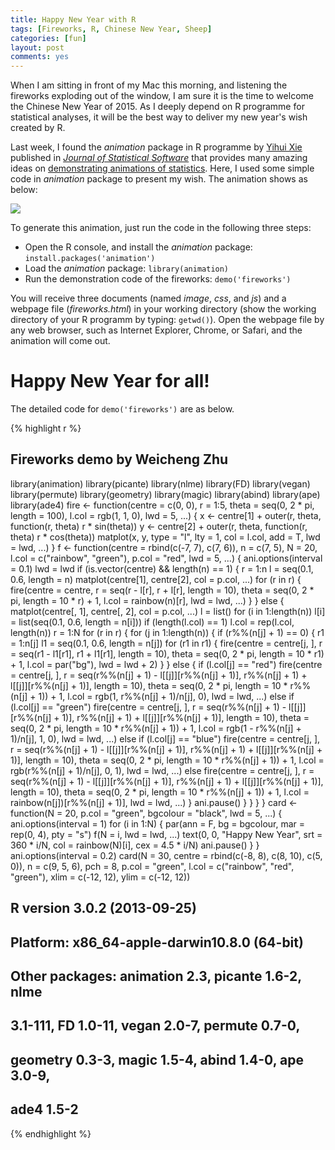 ```yaml
---
title: Happy New Year with R
tags: [Fireworks, R, Chinese New Year, Sheep]
categories: [fun]
layout: post
comments: yes
---
```


When I am sitting in front of my Mac this morning, and listening the fireworks exploding out of the window, I am sure it is the time to welcome the Chinese New Year of 2015. As I deeply depend on R programme for statistical analyses, it will be the best way to deliver my new year's wish created by R. 

Last week, I found the *animation* package in R programme by [Yihui Xie](http://yihui.name) published in [*Journal of Statistical Software*](http://www.jstatsoft.org/v53/i01/paper) that provides many amazing ideas on [demonstrating animations of statistics](http://yihui.name/en/2011/01/happy-new-year-with-r-2011-fireworks/). Here, I used some simple code in *animation* package to present my wish. The animation shows as below:

![](http://sixf.org/files/images/2015/fireworks.gif)

To generate this animation, just run the code in the following three steps:

-	Open the R console, and install the *animation* package: `install.packages('animation')`
-	Load the *animation* package: `library(animation)`
-	Run the demonstration code of the fireworks: `demo('fireworks')`

You will receive three documents (named *image*, *css*, and *js*) and a webpage file (*fireworks.html*) in your working directory (show the working directory of your R programm by typing: `getwd()`). Open the webpage file by any web browser, such as Internet Explorer, Chrome, or Safari, and the animation will come out. 

# Happy New Year for all!

The detailed code for `demo('fireworks')` are as below.

{% highlight r %}
## Fireworks demo by Weicheng Zhu
library(animation)
library(picante)
library(nlme)
library(FD)
library(vegan)
library(permute)
library(geometry)
library(magic)
library(abind)
library(ape)
library(ade4)
fire <- function(centre = c(0, 0), r = 1:5, theta = seq(0, 
    2 * pi, length = 100), l.col = rgb(1, 1, 0), lwd = 5, 
    ...) {
    x <- centre[1] + outer(r, theta, function(r, theta) r * 
        sin(theta))
    y <- centre[2] + outer(r, theta, function(r, theta) r * 
        cos(theta))
    matplot(x, y, type = "l", lty = 1, col = l.col, add = T, 
        lwd = lwd, ...)
}
f <- function(centre = rbind(c(-7, 7), c(7, 6)), n = c(7, 
    5), N = 20, l.col = c("rainbow", "green"), p.col = "red", 
    lwd = 5, ...) {
    ani.options(interval = 0.1)
    lwd = lwd
    if (is.vector(centre) && length(n) == 1) {
        r = 1:n
        l = seq(0.1, 0.6, length = n)
        matplot(centre[1], centre[2], col = p.col, ...)
        for (r in r) {
            fire(centre = centre, r = seq(r - l[r], r + l[r], 
              length = 10), theta = seq(0, 2 * pi, length = 10 * 
              r) + 1, l.col = rainbow(n)[r], lwd = lwd, ...)
        }
    }
    else {
        matplot(centre[, 1], centre[, 2], col = p.col, ...)
        l = list()
        for (i in 1:length(n)) l[i] = list(seq(0.1, 0.6, 
            length = n[i]))
        if (length(l.col) == 1) 
            l.col = rep(l.col, length(n))
        r = 1:N
        for (r in r) {
            for (j in 1:length(n)) {
              if (r%%(n[j] + 1) == 0) {
                r1 = 1:n[j]
                l1 = seq(0.1, 0.6, length = n[j])
                for (r1 in r1) {
                  fire(centre = centre[j, ], r = seq(r1 - 
                    l1[r1], r1 + l1[r1], length = 10), theta = seq(0, 
                    2 * pi, length = 10 * r1) + 1, l.col = par("bg"), 
                    lwd = lwd + 2)
                }
              }
              else {
                if (l.col[j] == "red") 
                  fire(centre = centre[j, ], r = seq(r%%(n[j] + 
                    1) - l[[j]][r%%(n[j] + 1)], r%%(n[j] + 
                    1) + l[[j]][r%%(n[j] + 1)], length = 10), 
                    theta = seq(0, 2 * pi, length = 10 * 
                      r%%(n[j] + 1)) + 1, l.col = rgb(1, 
                      r%%(n[j] + 1)/n[j], 0), lwd = lwd, 
                    ...)
                else if (l.col[j] == "green") 
                  fire(centre = centre[j, ], r = seq(r%%(n[j] + 
                    1) - l[[j]][r%%(n[j] + 1)], r%%(n[j] + 
                    1) + l[[j]][r%%(n[j] + 1)], length = 10), 
                    theta = seq(0, 2 * pi, length = 10 * 
                      r%%(n[j] + 1)) + 1, l.col = rgb(1 - 
                      r%%(n[j] + 1)/n[j], 1, 0), lwd = lwd, 
                    ...)
                else if (l.col[j] == "blue") 
                  fire(centre = centre[j, ], r = seq(r%%(n[j] + 
                    1) - l[[j]][r%%(n[j] + 1)], r%%(n[j] + 
                    1) + l[[j]][r%%(n[j] + 1)], length = 10), 
                    theta = seq(0, 2 * pi, length = 10 * 
                      r%%(n[j] + 1)) + 1, l.col = rgb(r%%(n[j] + 
                      1)/n[j], 0, 1), lwd = lwd, ...)
                else fire(centre = centre[j, ], r = seq(r%%(n[j] + 
                  1) - l[[j]][r%%(n[j] + 1)], r%%(n[j] + 
                  1) + l[[j]][r%%(n[j] + 1)], length = 10), 
                  theta = seq(0, 2 * pi, length = 10 * r%%(n[j] + 
                    1)) + 1, l.col = rainbow(n[j])[r%%(n[j] + 
                    1)], lwd = lwd, ...)
              }
              ani.pause()
            }
        }
    }
}
card <- function(N = 20, p.col = "green", bgcolour = "black", 
    lwd = 5, ...) {
    ani.options(interval = 1)
    for (i in 1:N) {
        par(ann = F, bg = bgcolour, mar = rep(0, 4), pty = "s")
        f(N = i, lwd = lwd, ...)
        text(0, 0, "Happy New Year", srt = 360 * i/N, col = rainbow(N)[i], 
            cex = 4.5 * i/N)
        ani.pause()
    }
}
ani.options(interval = 0.2)
card(N = 30, centre = rbind(c(-8, 8), c(8, 10), c(5, 0)), 
    n = c(9, 5, 6), pch = 8, p.col = "green", l.col = c("rainbow", 
        "red", "green"), xlim = c(-12, 12), ylim = c(-12, 
        12))
## R version 3.0.2 (2013-09-25)
## Platform: x86_64-apple-darwin10.8.0 (64-bit)
## Other packages: animation 2.3, picante 1.6-2, nlme
## 3.1-111, FD 1.0-11, vegan 2.0-7, permute 0.7-0,
## geometry 0.3-3, magic 1.5-4, abind 1.4-0, ape 3.0-9,
## ade4 1.5-2
{% endhighlight %}


